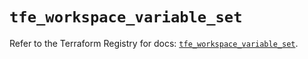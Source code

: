 # `tfe_workspace_variable_set`

Refer to the Terraform Registry for docs: [`tfe_workspace_variable_set`](https://registry.terraform.io/providers/hashicorp/tfe/0.60.0/docs/resources/workspace_variable_set).
